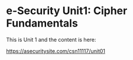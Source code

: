 # e-Security Unit1: Cipher Fundamentals

This is Unit 1 and the content is here:

https://asecuritysite.com/csn11117/unit01



